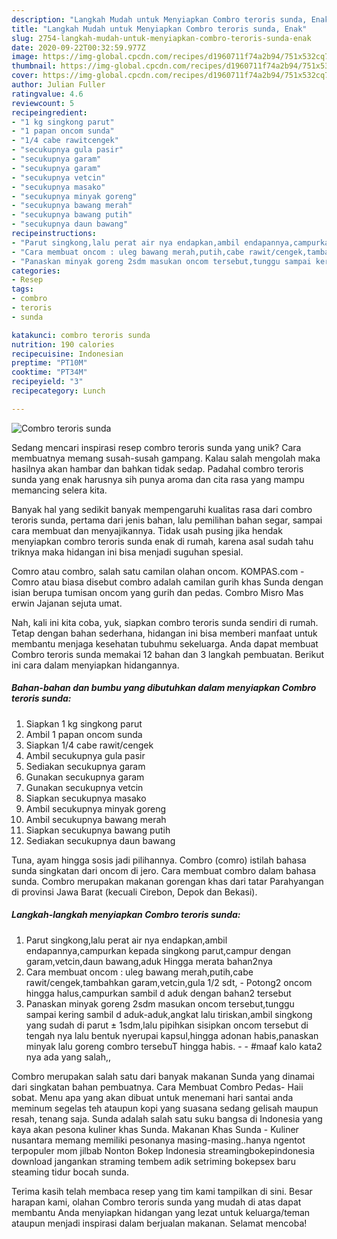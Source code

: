 ```yaml
---
description: "Langkah Mudah untuk Menyiapkan Combro teroris sunda, Enak"
title: "Langkah Mudah untuk Menyiapkan Combro teroris sunda, Enak"
slug: 2754-langkah-mudah-untuk-menyiapkan-combro-teroris-sunda-enak
date: 2020-09-22T00:32:59.977Z
image: https://img-global.cpcdn.com/recipes/d1960711f74a2b94/751x532cq70/combro-teroris-sunda-foto-resep-utama.jpg
thumbnail: https://img-global.cpcdn.com/recipes/d1960711f74a2b94/751x532cq70/combro-teroris-sunda-foto-resep-utama.jpg
cover: https://img-global.cpcdn.com/recipes/d1960711f74a2b94/751x532cq70/combro-teroris-sunda-foto-resep-utama.jpg
author: Julian Fuller
ratingvalue: 4.6
reviewcount: 5
recipeingredient:
- "1 kg singkong parut"
- "1 papan oncom sunda"
- "1/4 cabe rawitcengek"
- "secukupnya gula pasir"
- "secukupnya garam"
- "secukupnya garam"
- "secukupnya vetcin"
- "secukupnya masako"
- "secukupnya minyak goreng"
- "secukupnya bawang merah"
- "secukupnya bawang putih"
- "secukupnya daun bawang"
recipeinstructions:
- "Parut singkong,lalu perat air nya endapkan,ambil endapannya,campurkan kepada singkong parut,campur dengan garam,vetcin,daun bawang,aduk Hingga merata bahan2nya"
- "Cara membuat oncom : uleg bawang merah,putih,cabe rawit/cengek,tambahkan garam,vetcin,gula 1/2 sdt, Potong2 oncom hingga halus,campurkan sambil d aduk dengan bahan2 tersebut"
- "Panaskan minyak goreng 2sdm masukan oncom tersebut,tunggu sampai kering sambil d aduk-aduk,angkat lalu tiriskan,ambil singkong yang sudah di parut ± 1sdm,lalu pipihkan sisipkan oncom tersebut di tengah nya lalu bentuk nyerupai kapsul,hingga adonan habis,panaskan minyak lalu goreng combro tersebuT hingga habis.  #maaf kalo kata2 nya ada yang salah,,"
categories:
- Resep
tags:
- combro
- teroris
- sunda

katakunci: combro teroris sunda 
nutrition: 190 calories
recipecuisine: Indonesian
preptime: "PT10M"
cooktime: "PT34M"
recipeyield: "3"
recipecategory: Lunch

---
```



![Combro teroris sunda](https://img-global.cpcdn.com/recipes/d1960711f74a2b94/751x532cq70/combro-teroris-sunda-foto-resep-utama.jpg)

Sedang mencari inspirasi resep combro teroris sunda yang unik? Cara membuatnya memang susah-susah gampang. Kalau salah mengolah maka hasilnya akan hambar dan bahkan tidak sedap. Padahal combro teroris sunda yang enak harusnya sih punya aroma dan cita rasa yang mampu memancing selera kita.

Banyak hal yang sedikit banyak mempengaruhi kualitas rasa dari combro teroris sunda, pertama dari jenis bahan, lalu pemilihan bahan segar, sampai cara membuat dan menyajikannya. Tidak usah pusing jika hendak menyiapkan combro teroris sunda enak di rumah, karena asal sudah tahu triknya maka hidangan ini bisa menjadi suguhan spesial.

Comro atau combro, salah satu camilan olahan oncom. KOMPAS.com - Comro atau biasa disebut combro adalah camilan gurih khas Sunda dengan isian berupa tumisan oncom yang gurih dan pedas. Combro Misro Mas erwin Jajanan sejuta umat.


Nah, kali ini kita coba, yuk, siapkan combro teroris sunda sendiri di rumah. Tetap dengan bahan sederhana, hidangan ini bisa memberi manfaat untuk membantu menjaga kesehatan tubuhmu sekeluarga. Anda dapat membuat Combro teroris sunda memakai 12 bahan dan 3 langkah pembuatan. Berikut ini cara dalam menyiapkan hidangannya.

<!--inarticleads1-->

##### Bahan-bahan dan bumbu yang dibutuhkan dalam menyiapkan Combro teroris sunda:

1. Siapkan 1 kg singkong parut
1. Ambil 1 papan oncom sunda
1. Siapkan 1/4 cabe rawit/cengek
1. Ambil secukupnya gula pasir
1. Sediakan secukupnya garam
1. Gunakan secukupnya garam
1. Gunakan secukupnya vetcin
1. Siapkan secukupnya masako
1. Ambil secukupnya minyak goreng
1. Ambil secukupnya bawang merah
1. Siapkan secukupnya bawang putih
1. Sediakan secukupnya daun bawang


Tuna, ayam hingga sosis jadi pilihannya. Combro (comro) istilah bahasa sunda singkatan dari oncom di jero. Cara membuat combro dalam bahasa sunda. Combro merupakan makanan gorengan khas dari tatar Parahyangan di provinsi Jawa Barat (kecuali Cirebon, Depok dan Bekasi). 

<!--inarticleads2-->

##### Langkah-langkah menyiapkan Combro teroris sunda:

1. Parut singkong,lalu perat air nya endapkan,ambil endapannya,campurkan kepada singkong parut,campur dengan garam,vetcin,daun bawang,aduk Hingga merata bahan2nya
1. Cara membuat oncom : uleg bawang merah,putih,cabe rawit/cengek,tambahkan garam,vetcin,gula 1/2 sdt, - Potong2 oncom hingga halus,campurkan sambil d aduk dengan bahan2 tersebut
1. Panaskan minyak goreng 2sdm masukan oncom tersebut,tunggu sampai kering sambil d aduk-aduk,angkat lalu tiriskan,ambil singkong yang sudah di parut ± 1sdm,lalu pipihkan sisipkan oncom tersebut di tengah nya lalu bentuk nyerupai kapsul,hingga adonan habis,panaskan minyak lalu goreng combro tersebuT hingga habis. -  - #maaf kalo kata2 nya ada yang salah,,


Combro merupakan salah satu dari banyak makanan Sunda yang dinamai dari singkatan bahan pembuatnya. Cara Membuat Combro Pedas- Haii sobat. Menu apa yang akan dibuat untuk menemani hari santai anda meminum segelas teh ataupun kopi yang suasana sedang gelisah maupun resah, tenang saja. Sunda adalah salah satu suku bangsa di Indonesia yang kaya akan pesona kuliner khas Sunda. Makanan Khas Sunda - Kuliner nusantara memang memiliki pesonanya masing-masing..hanya ngentot terpopuler mom jilbab Nonton Bokep Indonesia streamingbokepindonesia download jangankan straming tembem adik setriming bokepsex baru steaming tidur bocah sunda. 

Terima kasih telah membaca resep yang tim kami tampilkan di sini. Besar harapan kami, olahan Combro teroris sunda yang mudah di atas dapat membantu Anda menyiapkan hidangan yang lezat untuk keluarga/teman ataupun menjadi inspirasi dalam berjualan makanan. Selamat mencoba!
